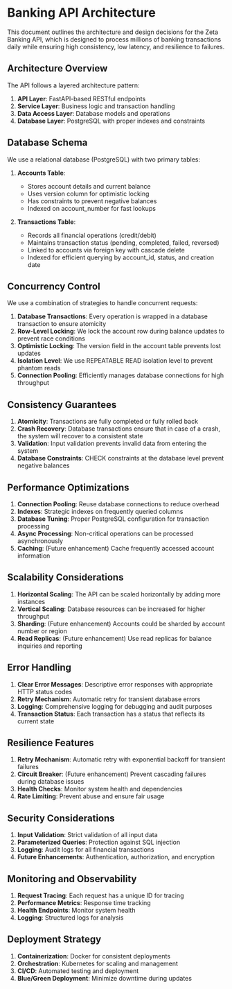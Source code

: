 # Banking API Architecture

This document outlines the architecture and design decisions for the Zeta Banking API, which is designed to process millions of banking transactions daily while ensuring high consistency, low latency, and resilience to failures.

## Architecture Overview

The API follows a layered architecture pattern:

1. **API Layer**: FastAPI-based RESTful endpoints
2. **Service Layer**: Business logic and transaction handling
3. **Data Access Layer**: Database models and operations
4. **Database Layer**: PostgreSQL with proper indexes and constraints

## Database Schema

We use a relational database (PostgreSQL) with two primary tables:

1. **Accounts Table**:
   - Stores account details and current balance
   - Uses version column for optimistic locking
   - Has constraints to prevent negative balances
   - Indexed on account_number for fast lookups

2. **Transactions Table**:
   - Records all financial operations (credit/debit)
   - Maintains transaction status (pending, completed, failed, reversed)
   - Linked to accounts via foreign key with cascade delete
   - Indexed for efficient querying by account_id, status, and creation date

## Concurrency Control

We use a combination of strategies to handle concurrent requests:

1. **Database Transactions**: Every operation is wrapped in a database transaction to ensure atomicity
2. **Row-Level Locking**: We lock the account row during balance updates to prevent race conditions
3. **Optimistic Locking**: The version field in the account table prevents lost updates
4. **Isolation Level**: We use REPEATABLE READ isolation level to prevent phantom reads
5. **Connection Pooling**: Efficiently manages database connections for high throughput

## Consistency Guarantees

1. **Atomicity**: Transactions are fully completed or fully rolled back
2. **Crash Recovery**: Database transactions ensure that in case of a crash, the system will recover to a consistent state
3. **Validation**: Input validation prevents invalid data from entering the system
4. **Database Constraints**: CHECK constraints at the database level prevent negative balances

## Performance Optimizations

1. **Connection Pooling**: Reuse database connections to reduce overhead
2. **Indexes**: Strategic indexes on frequently queried columns
3. **Database Tuning**: Proper PostgreSQL configuration for transaction processing
4. **Async Processing**: Non-critical operations can be processed asynchronously
5. **Caching**: (Future enhancement) Cache frequently accessed account information

## Scalability Considerations

1. **Horizontal Scaling**: The API can be scaled horizontally by adding more instances
2. **Vertical Scaling**: Database resources can be increased for higher throughput
3. **Sharding**: (Future enhancement) Accounts could be sharded by account number or region
4. **Read Replicas**: (Future enhancement) Use read replicas for balance inquiries and reporting

## Error Handling

1. **Clear Error Messages**: Descriptive error responses with appropriate HTTP status codes
2. **Retry Mechanism**: Automatic retry for transient database errors
3. **Logging**: Comprehensive logging for debugging and audit purposes
4. **Transaction Status**: Each transaction has a status that reflects its current state

## Resilience Features

1. **Retry Mechanism**: Automatic retry with exponential backoff for transient failures
2. **Circuit Breaker**: (Future enhancement) Prevent cascading failures during database issues
3. **Health Checks**: Monitor system health and dependencies
4. **Rate Limiting**: Prevent abuse and ensure fair usage

## Security Considerations

1. **Input Validation**: Strict validation of all input data
2. **Parameterized Queries**: Protection against SQL injection
3. **Logging**: Audit logs for all financial transactions
4. **Future Enhancements**: Authentication, authorization, and encryption

## Monitoring and Observability

1. **Request Tracing**: Each request has a unique ID for tracing
2. **Performance Metrics**: Response time tracking
3. **Health Endpoints**: Monitor system health
4. **Logging**: Structured logs for analysis

## Deployment Strategy

1. **Containerization**: Docker for consistent deployments
2. **Orchestration**: Kubernetes for scaling and management
3. **CI/CD**: Automated testing and deployment
4. **Blue/Green Deployment**: Minimize downtime during updates 